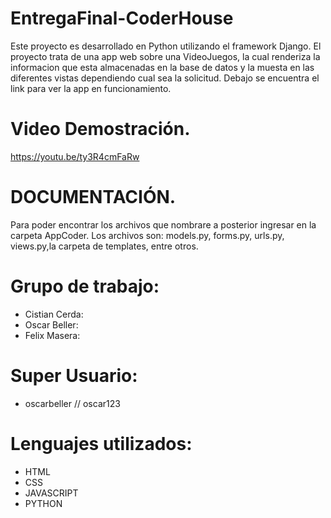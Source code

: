 # EntregaFinal-CoderHouse

Este proyecto es desarrollado en Python utilizando el framework Django. El proyecto trata de una app web sobre una VideoJuegos, la cual renderiza la informacion que esta almacenadas en la base de datos y la muesta en las diferentes vistas dependiendo cual sea la solicitud. Debajo se encuentra el link para ver la app en funcionamiento.

# Video Demostración.

https://youtu.be/ty3R4cmFaRw 

# DOCUMENTACIÓN.

Para poder encontrar los archivos que nombrare a posterior ingresar en la carpeta AppCoder. Los archivos son: models.py, forms.py, urls.py, views.py,la carpeta de templates, entre otros.

 # Grupo de trabajo: 

 - Cistian Cerda: 
 - Oscar Beller:
 - Felix Masera:

 # Super Usuario: 

- oscarbeller // oscar123

 # Lenguajes utilizados:
 - HTML
 - CSS
 - JAVASCRIPT
 - PYTHON
